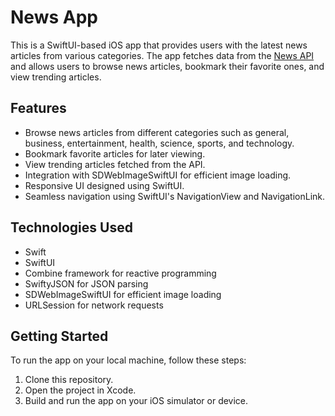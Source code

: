 # News App

This is a SwiftUI-based iOS app that provides users with the latest news articles from various categories. The app fetches data from the [News API](https://newsapi.org/) and allows users to browse news articles, bookmark their favorite ones, and view trending articles.

## Features
- Browse news articles from different categories such as general, business, entertainment, health, science, sports, and technology.
- Bookmark favorite articles for later viewing.
- View trending articles fetched from the API.
- Integration with SDWebImageSwiftUI for efficient image loading.
- Responsive UI designed using SwiftUI.
- Seamless navigation using SwiftUI's NavigationView and NavigationLink.



## Technologies Used
- Swift
- SwiftUI
- Combine framework for reactive programming
- SwiftyJSON for JSON parsing
- SDWebImageSwiftUI for efficient image loading
- URLSession for network requests

## Getting Started
To run the app on your local machine, follow these steps:
1. Clone this repository.
2. Open the project in Xcode.
3. Build and run the app on your iOS simulator or device.


